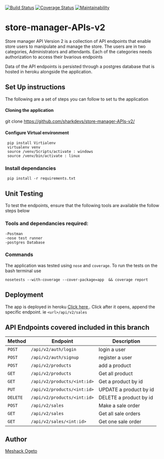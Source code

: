 [![Build Status](https://travis-ci.org/sharkdevs/store-manager-APIs-v2.svg?branch=develop)](https://travis-ci.org/sharkdevs/store-manager-APIs-v2)
[![Coverage Status](https://coveralls.io/repos/github/sharkdevs/store-manager-APIs-v2/badge.svg?branch=develop)](https://coveralls.io/github/sharkdevs/store-manager-APIs-v2?branch=develop)
[![Maintainability](https://api.codeclimate.com/v1/badges/e8d05349e313293cab9c/maintainability)](https://codeclimate.com/github/sharkdevs/store-manager-APIs-v2/maintainability)

# store-manager-APIs-v2
Store manager API Version 2 is a collection of API endpoints that enable store users to manipulate and manage the store. The users are in two categories, Administrators and attendants. Each of the categories needs authorization to access their bvarious endpoints

Data of the API endpoints is persisted through a postgres database that is hosted in heroku alongside  the application. 

## Set Up instructions
The following are a set of steps you can follow to set tu the application
#### Cloning the application
git clone https://github.com/sharkdevs/store-manager-APIs-v2/

 #### Configure Virtual environment
     pip install Virtialenv
     virtualenv venv
     source /venv/Scripts/activate : windows  
     source /venv/bin/activate : linux

   ### Install dependancies
     pip install -r requirements.txt
    
## Unit Testing
To test the endpoints, ensure that the following tools are available the follow steps below
   ### Tools and dependancies required:
    -Postman
    -nose test runner
    -postgres Database
  ### Commands
  The application was tested using `nose` and `coverage`. To run the tests on the bash terminal use
     
  `nosetests --with-coverage --cover-package=app  && coverage report`
     
## Deployment

The app is deployed in heroku [Click here ](https://shark-store-v2.herokuapp.com/). Click 
after it opens, append the specific endpoint. 
ie `<url>/api/v2/sales`

## API Endpoints covered included in this branch


| Method        |       Endpoint                |         Description               |
| ------------- |       -------------           |         -------------             |
| `POST`        |  `/api/v2/auth/login`         |           login a user            |
| `POST`        |  `/api/v2/auth/signup`        |           register  a user        |
| `POST`        |  `/api/v2/products`           |           add a product           |
| `GET`         |  `/api/v2/products`           |           Get all product         |
| `GET`         |  `/api/v2/products/<int:id>`  |           Get a product by id     |
| `PUT`         |  `/api/v2/products/<int:id>`  |           UPDATE a product by id  |
| `DELETE`      |  `/api/v2/products/<int:id>`  |           DELETE a product by id  |
| `POST`        |  `/api/v2/sales`              |           Make a sale order       |
| `GET`         |  `/api/v2/sales`              |           Get all sale orders     |
| `GET`         |  `/api/v2/sales/<int:id>`     |           Get one sale order      |



## Author 

[Meshack Ogeto ](https://github.com/sharkdevs)